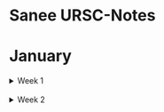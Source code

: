 # Sanee URSC-Notes

# January

<details>
  <summary>Week 1</summary>


<details>
  <summary>Day 1</summary>

</details>
<details>
  <summary>Day 2</summary>

</details>
</details>

<br/>

<details>
  <summary>Week 2</summary>


<details>
  <summary>Day 1</summary>

  * Tried to run Hello World on [ZCU102](https://docs.xilinx.com/v/u/en-US/ug1182-zcu102-eval-bd) evaluation kit.

  * Got familiar with vitis ai and attempted to run hello world.
  
  -> [Hello world video using Xilinx Zynq, Vivado 2020, and Vitis
](https://www.youtube.com/watch?v=Mb-cStd4Tqs)

  -> [Xillinx Vitis Introduction| Hello World with Vitis
](https://www.youtube.com/watch?v=LU9hP7KLDgE&t=452s)
</details>


</details>
